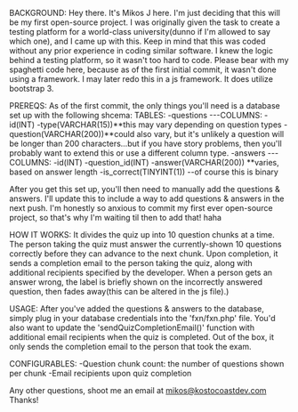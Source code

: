 BACKGROUND:
Hey there. It's Mikos J here. I'm just deciding that this will be my first open-source project. I was originally given the task to create a testing platform for a world-class university(dunno if I'm allowed to say which one), and I came up with this. Keep in mind that this was coded without any prior experience in coding similar software. I knew the logic behind a testing platform, so it wasn't too hard to code. Please bear with my spaghetti code here, because as of the first initial commit, it wasn't done using a framework. I may later redo this in a js framework. It does utilize bootstrap 3.

PREREQS:
As of the first commit, the only things you'll need is a database set up with the following shcema:
TABLES:
-questions
 ---COLUMNS:
    -id(INT)
    -type(VARCHAR(15))**this may vary depending on question types
    -question(VARCHAR(200))**could also vary, but it's unlikely a question will be longer than 200 characters...but if you have story problems, then you'll probably want to extend this or use a different column type.
-answers
 ---COLUMNS:
    -id(INT)
    -question_id(INT)
    -answer(VARCHAR(200)) **varies, based on answer length
    -is_correct(TINYINT(1)) --of course this is binary

After you get this set up, you'll then need to manually add the questions & answers. I'll update this to include a way to add questions & answers in the next push. I'm honestly so anxious to commit my first ever open-source project, so that's why I'm waiting til then to add that! haha

HOW IT WORKS:
It divides the quiz up into 10 question chunks at a time. The person taking the quiz must answer the currently-shown 10 questions correctly before they can advance to the next chunk. Upon completion, it sends a completion email to the person taking the quiz, along with additional recipients specified by the developer. When a person gets an answer wrong, the label is briefly shown on the incorrectly answered question, then fades away(this can be altered in the js file).)

USAGE:
After you've added the questions & answers to the database, simply plug in your database credentials into the 'fxn/fxn.php' file. You'd also want to update the 'sendQuizCompletionEmail()' function with additional email recipients when the quiz is completed. Out of the box, it only sends the completion email to the person that took the exam.

CONFIGURABLES:
-Question chunk count: the number of questions shown per chunk
-Email recipients upon quiz completion

Any other questions, shoot me an email at mikos@kostocoastdev.com
Thanks!
